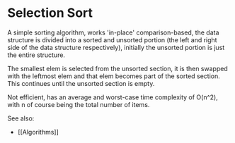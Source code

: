 # Selection Sort

A simple sorting algorithm, works 'in-place' comparison-based, the data structure is divided into a sorted and unsorted portion (the left and right side of the data structure respectively), initially the unsorted portion is just the entire structure.

The smallest elem is selected from the unsorted section, it is then swapped with the leftmost elem and that elem becomes part of the sorted section. This continues until the unsorted section is empty.

Not efficient, has an average and worst-case time complexity of O(n^2), with n of course being the total number of items.


See also:
- [[Algorithms]]